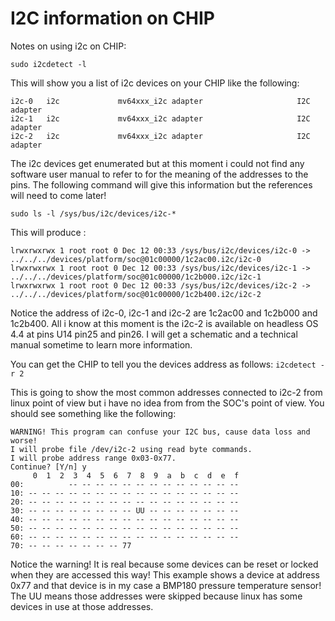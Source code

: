 # I2C information on CHIP

Notes on using i2c on CHIP:

`sudo i2cdetect -l`

This will show you a list of i2c devices on your CHIP like the following:
```
i2c-0   i2c             mv64xxx_i2c adapter                     I2C adapter
i2c-1   i2c             mv64xxx_i2c adapter                     I2C adapter
i2c-2   i2c             mv64xxx_i2c adapter                     I2C adapter
```

The i2c devices get enumerated but at this moment i could not find any software user manual to refer to for the meaning of the addresses to the pins.  The following command will give this information but the references will need to come later!

`sudo ls -l /sys/bus/i2c/devices/i2c-*`

This will produce :

```
lrwxrwxrwx 1 root root 0 Dec 12 00:33 /sys/bus/i2c/devices/i2c-0 -> ../../../devices/platform/soc@01c00000/1c2ac00.i2c/i2c-0
lrwxrwxrwx 1 root root 0 Dec 12 00:33 /sys/bus/i2c/devices/i2c-1 -> ../../../devices/platform/soc@01c00000/1c2b000.i2c/i2c-1
lrwxrwxrwx 1 root root 0 Dec 12 00:33 /sys/bus/i2c/devices/i2c-2 -> ../../../devices/platform/soc@01c00000/1c2b400.i2c/i2c-2
```

Notice the address of i2c-0, i2c-1 and i2c-2 are 1c2ac00 and 1c2b000 and 1c2b400. All i know at this moment is the i2c-2 is available on headless OS 4.4 at pins U14 pin25 and pin26. I will get a schematic and a technical manual sometime to learn more information.

You can get the CHIP to tell you the devices address as follows:
`i2cdetect -r 2`

This is going to show the most common addresses connected to i2c-2 from linux point of view but i have no idea from from the SOC's point of view. You should see something like the following:
```
WARNING! This program can confuse your I2C bus, cause data loss and worse!
I will probe file /dev/i2c-2 using read byte commands.
I will probe address range 0x03-0x77.
Continue? [Y/n] y
     0  1  2  3  4  5  6  7  8  9  a  b  c  d  e  f
00:          -- -- -- -- -- -- -- -- -- -- -- -- --
10: -- -- -- -- -- -- -- -- -- -- -- -- -- -- -- --
20: -- -- -- -- -- -- -- -- -- -- -- -- -- -- -- --
30: -- -- -- -- -- -- -- -- UU -- -- -- -- -- -- --
40: -- -- -- -- -- -- -- -- -- -- -- -- -- -- -- --
50: -- -- -- -- -- -- -- -- -- -- -- -- -- -- -- --
60: -- -- -- -- -- -- -- -- -- -- -- -- -- -- -- --
70: -- -- -- -- -- -- -- 77
```

Notice the warning! It is real because some devices can be reset or locked when they are accessed this way!
This example shows a device at address 0x77 and that device is in my case a BMP180 pressure temperature sensor! The UU means those addresses were skipped because linux has some devices in use at those addresses.
